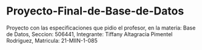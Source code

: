 # Proyecto-Final-de-Base-de-Datos
Proyecto con las especificaciones que pidio el profesor, en la materia: Base de Datos, Seccion: 506441, Integrante: Tiffany Altagracia Pimentel Rodriguez, Matricula: 21-MIIN-1-085
